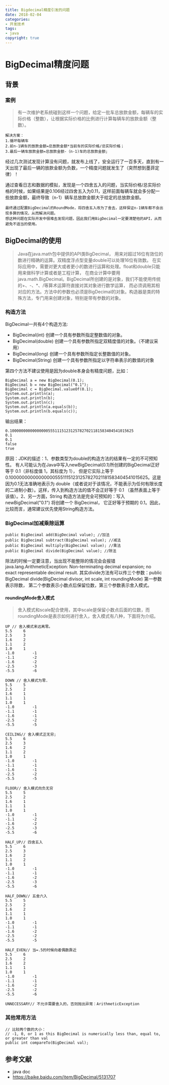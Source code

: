 ```yaml
---
title: Bigdecimal精度引发的问题
date: 2018-02-04
categories: 
- 开发技术
tags: 
- java
copyright: true
---
```

# BigDecimal精度问题
## 背景
### 案例
> 有一次维护老系统碰到这样一个问题，给定一批车总放款金额，每辆车的实际价格（整数），让根据实际价格的比例进行计算每辆车的放款金额（整数）。
```
解决方案：
1.循环每辆车
2.前n-1辆车的放款金额=总放款金额*当前车的实际价格/总实际价格；
3.最后一辆车放款金额=总放款金额-（n-1)车的总放款金额;
```
经过几次测试发现计算没有问题，就发布上线了，安全运行了一百多天，直到有一天出现了最后一辆的放款金额为负数，一个精度问题就发生了（突然想到墨菲定律）！

通过查看日志和数据的模拟，发现是一个四舍五入的问题，当实际价格/总实际价格的时候，如果结果是0.106经过四舍五入为0.11，这样前面每辆车就会多分配一些放款金额，最终导致（n-1）辆车总放款金额大于给定的总放款金额。
```
最终通过配置BigDecimal的RoundMode，将四舍五入改为了舍去，这样保证n-1辆车都不会出现多算的情况，从而解决问题。    
想这种问题在实际开发中很难去发现问题，因此我们用BigDecimal一定要清楚他的API，从而避免不适当的使用。
```

## BigDecimal的使用
>Java在java.math包中提供的API类BigDecimal，
用来对超过16位有效位的数进行精确的运算。双精度浮点型变量double可以处理16位有效数。
在实际应用中，需要对更大或者更小的数进行运算和处理。float和double只能用来做科学计算或者是工程计算，
在商业计算中要用java.math.BigDecimal。BigDecimal所创建的是对象，我们不能使用传统的+、-、*、/等算术运算符直接对其对象进行数学运算，
而必须调用其相对应的方法。方法中的参数也必须是BigDecimal的对象。构造器是类的特殊方法，专门用来创建对象，特别是带有参数的对象。

### 构造方法
BigDecimal一共有4个构造方法:
- BigDecimal(int) 创建一个具有参数所指定整数值的对象。
- BigDecimal(double) 创建一个具有参数所指定双精度值的对象。（不建议采用）
- BigDecimal(long) 创建一个具有参数所指定长整数值的对象。
- BigDecimal(String) 创建一个具有参数所指定以字符串表示的数值的对象

第四个方法不建议使用是因为double本身会有精度问题，比如：
```
BigDecimal a = new BigDecimal(0.1);
BigDecimal b = new BigDecimal("0.1");
BigDecimal c = BigDecimal.valueOf(0.1);
System.out.println(a);
System.out.println(b);
System.out.println(c);
System.out.println(a.equals(b));
System.out.println(b.equals(c));
```

输出结果：
```
0.1000000000000000055511151231257827021181583404541015625
0.1
0.1
false
true
```

原因：JDK的描述：1、参数类型为double的构造方法的结果有一定的不可预知性。
有人可能认为在Java中写入newBigDecimal(0.1)所创建的BigDecimal正好等于 0.1（非标度值 1，其标度为 1），
但是它实际上等于0.1000000000000000055511151231257827021181583404541015625。这是因为0.1无法准确地表示为 
double（或者说对于该情况，不能表示为任何有限长度的二进制小数）。这样，传入到构造方法的值不会正好等于 0.1
（虽然表面上等于该值）。2、另一方面，String 构造方法是完全可预知的：写入 newBigDecimal("0.1") 将创建一个 BigDecimal，
它正好等于预期的 0.1。因此，比较而言，通常建议优先使用String构造方法。

### BigDecimal加减乘除运算
```
public BigDecimal add(BigDecimal value); //加法
public BigDecimal subtract(BigDecimal value); //减法 
public BigDecimal multiply(BigDecimal value); //乘法
public BigDecimal divide(BigDecimal value); //除法
```

除法的时候一定要注意，当出现不能整除的情况会会报错java.lang.ArithmeticException: Non-terminating decimal expansion; no exact representable decimal result.
其实divide方法有可以传三个参数：public BigDecimal divide(BigDecimal divisor, int scale, int roundingMode) 第一参数表示除数， 第二个参数表示小数点后保留位数，第三个参数表示舍入模式。
#### roundingMode舍入模式
> 舍入模式和scale配合使用，其中scale是保留小数点后面的位数，而roundingMode是表示如何进行舍入，舍入模式有八种，下面将为介绍。

```
UP // 舍入模式来远离零。
5.5     6
2.5     3
1.6     2
1.1     2
1.0     1
-1.0        -1
-1.1        -2
-1.6        -2
-2.5        -3
-5.5        -6

DOWN // 舍入模式为零.
5.5     5
2.5     2
1.6     1
1.1     1
1.0     1
-1.0        -1
-1.1        -1
-1.6        -1
-2.5        -2
-5.5        -5

CEILING// 舍入模式正无穷;
5.5     6
2.5     3
1.6     2
1.1     2
1.0     1
-1.0        -1
-1.1        -1
-1.6        -1
-2.5        -2
-5.5        -5

FLOOR// 舍入模式向负无穷
5.5     5
2.5     2
1.6     1
1.1     1
1.0     1
-1.0        -1
-1.1        -2
-1.6        -2
-2.5        -3
-5.5        -6

HALF_UP// 四舍五入
5.5     6
2.5     3
1.6     2
1.1     2
1.0     1
-1.0        -1
-1.1        -1
-1.6        -2
-2.5        -3
-5.5        -6

HALF_DOWN// 五舍六入
5.5     5
2.5     2
1.6     2
1.1     1
1.0     1
-1.0        -1
-1.1        -1
-1.6        -2
-2.5        -2
-5.5        -5

HALF_EVEN// 当=.5的时候向者偶数靠近
5.5     6
2.5     2
1.6     2
1.1     1
1.0     1
-1.0        -1
-1.1        -1
-1.6        -2
-2.5        -2
-5.5        -6

UNNECESSARY// 不允许需要舍入的，否则抛出异常：ArithmeticException
```

### 其他常用方法
```
// 比较两个数的大小：
// -1, 0, or 1 as this BigDecimal is numerically less than, equal to, or greater than val
public int compareTo(BigDecimal val);
```
## 参考文献
- java doc
- https://baike.baidu.com/item/BigDecimal/5131707
